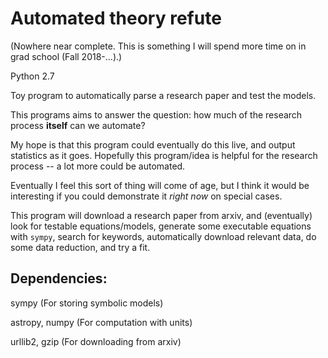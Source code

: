# Automated theory refute
(Nowhere near complete. This is something I will spend more time on in grad school (Fall 2018-...).)

Python 2.7

Toy program to automatically parse a research paper and test the models.

This programs aims to answer the question: how much of the research process **itself** can we automate?

My hope is that this program could eventually do this live, and output statistics as it goes. Hopefully this program/idea is helpful for the research process -- a lot more could be automated.

Eventually I feel this sort of thing will come of age, but I think it would be interesting if you could demonstrate it *right now* on special cases. 

This program will download a research paper from arxiv, and (eventually) look for testable equations/models, generate some executable equations with `sympy`, search for keywords, automatically download relevant data, do some data reduction, and try a fit.

## Dependencies:

sympy (For storing symbolic models)

astropy, numpy (For computation with units)

urllib2, gzip (For downloading from arxiv)
